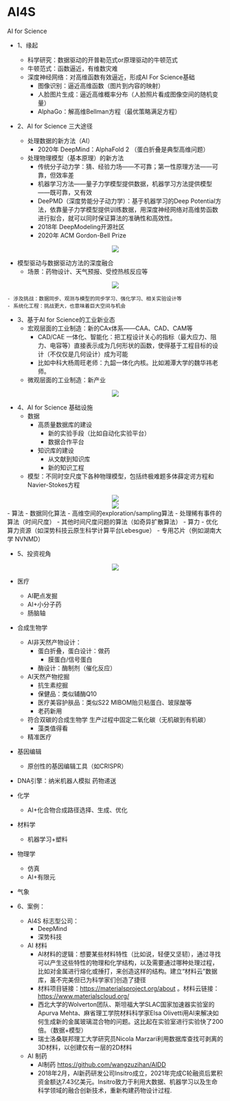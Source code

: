 # AI4S
AI for Science 
- 1、缘起
  - 科学研究：数据驱动的开普勒范式or原理驱动的牛顿范式
  - 牛顿范式：函数逼近，有维数灾难
  - 深度神经网络：对高维函数有效逼近，形成AI For Science基础
    - 图像识别：逼近高维函数（图片到内容的映射）
    - 人脸图片生成：逼近高维概率分布（人脸照片看成图像空间的随机变量）
    - AlphaGo：解高维Bellman方程（最优策略满足方程）

- 2、AI for Science 三大途径
  - 处理数据的新方法（AI）
    - 2020年 DeepMind：AlphaFold 2 （蛋白折叠是典型高维问题）
  - 处理物理模型（基本原理）的新方法
    - 传统分子动力学：猜、经验力场——不可靠；第一性原理方法——可靠，但效率差
    - 机器学习方法——量子力学模型提供数据，机器学习方法提供模型——既可靠，又有效
    - DeePMD（深度势能分子动力学）：基于机器学习的Deep Potential方法，依靠量子力学模型提供训练数据，用深度神经网络对高维势函数进行拟合，就可以同时保证算法的准确性和高效性。
    - 2018年 DeepModeling开源社区
    - 2020年 ACM Gordon-Bell Prize
    
<div align=center>
<img src="https://user-images.githubusercontent.com/118708553/210033847-bdfa4100-c35b-44b7-9b4a-cb277f3bb771.png"/>
</div>


  - 模型驱动与数据驱动方法的深度融合
    - 场景：药物设计、天气预报、受控热核反应等

<div align=center>
<img src="https://user-images.githubusercontent.com/118708553/210033969-ade5693b-ec52-454e-932b-9e3ed0bb3c82.png"/>
</div>

    - 涉及挑战：数据同步、观测与模型的同步学习、强化学习、相关实验设计等
    - 系统化工程：挑战更大，也意味着巨大空间与机会

- 3、基于AI for Science的工业新业态
  - 宏观层面的工业制造：新的CAx体系——CAA、CAD、CAM等
    - CAD/CAE 一体化、智能化：把工程设计关心的指标（最大应力、阻力、电容等）直接表示成为几何形状的函数，使得基于工程目标的设计（不仅仅是几何设计）成为可能
    - 比如中科大杨周旺老师：九韶一体化内核。比如湘潭大学的魏华祎老师。
  - 微观层面的工业制造：新产业

<div align=center>
<img src="https://user-images.githubusercontent.com/118708553/210034018-9688b93e-6413-46f6-abaf-7e8606ddbf2f.png"/>
</div>

- 4、AI for Science 基础设施
  - 数据
    - 高质量数据库的建设
      - 新的实验手段（比如自动化实验平台）
      - 数据合作平台
    - 知识库的建设
      - 从文献到知识库
      - 新的知识工程
  - 模型：不同时空尺度下各种物理模型，包括终极难题多体薛定谔方程和Navier-Stokes方程

<div align=center>
<img src="https://user-images.githubusercontent.com/118708553/210034981-c6e85f24-fe3f-4878-a827-dd1d67736276.png"/>
</div>


<div align=center>
<img src="https://user-images.githubusercontent.com/118708553/210034076-645abd5c-451a-45ee-b8e8-dffc9ec021b3.png"/>
</div>
  - 算法
    - 数据同化算法
    - 高维空间的exploration/sampling算法
    - 处理稀有事件的算法（时间尺度）
    - 其他时间尺度问题的算法（如奇异扩散算法）
  - 算力
    - 优化算力资源（如深势科技云原生科学计算平台Lebesgue）
    - 专用芯片（例如湖南大学 NVNMD）

- 5、投资视角

<div align=center>
<img src="https://user-images.githubusercontent.com/118708553/210034134-099d5cd8-1b55-473b-ba78-ae3cfa22d59c.png"/>
</div>

  - 医疗
    - AI靶点发掘
    - AI+小分子药
    - 肠脑轴
  - 合成生物学
    - AI非天然产物设计：
      - 蛋白折叠，蛋白设计：做药
        - 膜蛋白/信号蛋白
      - 酶设计：酶制剂（催化反应）
    - AI天然产物挖掘
      - 抗生素挖掘
      - 保健品：类似辅酶Q10
      - 医疗美容护肤品：类似S22 MIBOM贻贝粘蛋白、玻尿酸等
      - 老药新用
    - 符合双碳的合成生物学 生产过程中固定二氧化碳（无机碳到有机碳）
      - 藻类值得看
    - 精准医疗
  - 基因编辑
    - 原创性的基因编辑工具（如CRISPR）
  - DNA引擎：纳米机器人模拟 药物递送
  - 化学
    - AI+化合物合成路径选择、生成、优化
  - 材料学
    - 机器学习+塑料
  - 物理学
    - 仿真
    - AI+有限元
  - 气象

- 6、案例：
  - AI4S 标志型公司：
    - DeepMind
    - 深势科技 
  - AI 材料
    - AI材料的逻辑：想要某些材料特性（比如说，轻便又坚韧），通过寻找可以产生这些特性的物理和化学结构，以及需要通过哪种处理过程，比如对金属进行熔化或捶打，来创造这样的结构。建立“材料云”数据库，虽不完美但已为科学家们创造了捷径
    - 材料项目链接：https://materialsproject.org/about 。材料云链接：https://www.materialscloud.org/
    - 西北大学的Wolverton团队、斯坦福大学SLAC国家加速器实验室的Apurva Mehta、麻省理工学院材料科学家Elsa Olivetti用AI来解决如何生成新的金属玻璃混合物的问题。这比起在实验室进行实验快了200倍。（数据+模型）
    - 瑞士洛桑联邦理工大学研究员Nicola Marzari利用数据库查找可剥离的3D材料，以创建仅有一层的2D材料
  - AI 制药
    - AI制药 https://github.com/wangzuzihan/AIDD
    - 2018年2月，AI新药研发公司Insitro成立，2021年完成C轮融资后累积资金额达7.43亿美元。Insitro致力于利用大数据、机器学习以及生命科学领域的融合创新技术，重新构建药物设计过程.

